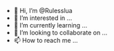 - 👋 Hi, I’m @Rulesslua
- 👀 I’m interested in ...
- 🌱 I’m currently learning ...
- 💞️ I’m looking to collaborate on ...
- 📫 How to reach me ...

<!---
Rulesslua/Rulesslua is a ✨ special ✨ repository because its `README.md` (this file) appears on your GitHub profile.
You can click the Preview link to take a look at your changes.
--->
